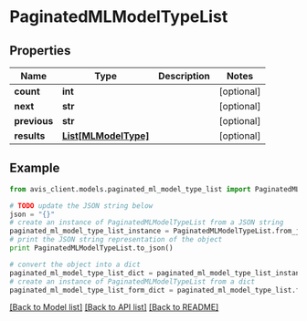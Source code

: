 # PaginatedMLModelTypeList


## Properties

Name | Type | Description | Notes
------------ | ------------- | ------------- | -------------
**count** | **int** |  | [optional] 
**next** | **str** |  | [optional] 
**previous** | **str** |  | [optional] 
**results** | [**List[MLModelType]**](MLModelType.md) |  | [optional] 

## Example

```python
from avis_client.models.paginated_ml_model_type_list import PaginatedMLModelTypeList

# TODO update the JSON string below
json = "{}"
# create an instance of PaginatedMLModelTypeList from a JSON string
paginated_ml_model_type_list_instance = PaginatedMLModelTypeList.from_json(json)
# print the JSON string representation of the object
print PaginatedMLModelTypeList.to_json()

# convert the object into a dict
paginated_ml_model_type_list_dict = paginated_ml_model_type_list_instance.to_dict()
# create an instance of PaginatedMLModelTypeList from a dict
paginated_ml_model_type_list_form_dict = paginated_ml_model_type_list.from_dict(paginated_ml_model_type_list_dict)
```
[[Back to Model list]](../README.md#documentation-for-models) [[Back to API list]](../README.md#documentation-for-api-endpoints) [[Back to README]](../README.md)


